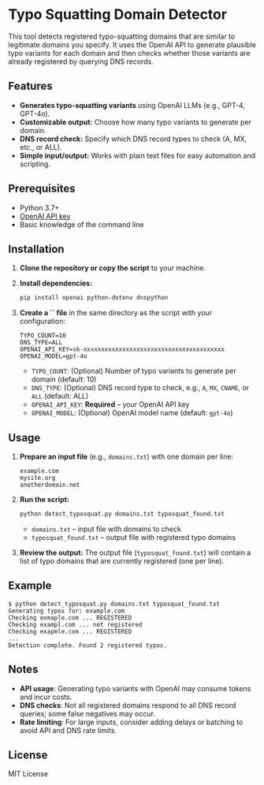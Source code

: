 # Typo Squatting Domain Detector

This tool detects registered typo-squatting domains that are similar to legitimate domains you specify. It uses the OpenAI API to generate plausible typo variants for each domain and then checks whether those variants are already registered by querying DNS records.

## Features

* **Generates typo-squatting variants** using OpenAI LLMs (e.g., GPT-4, GPT-4o).
* **Customizable output:** Choose how many typo variants to generate per domain.
* **DNS record check:** Specify which DNS record types to check (A, MX, etc., or ALL).
* **Simple input/output:** Works with plain text files for easy automation and scripting.

## Prerequisites

* Python 3.7+
* [OpenAI API key](https://platform.openai.com/signup)
* Basic knowledge of the command line

## Installation

1. **Clone the repository or copy the script** to your machine.

2. **Install dependencies:**

   ```sh
   pip install openai python-dotenv dnspython
   ```

3. **Create a **\`\`** file** in the same directory as the script with your configuration:

   ```env
   TYPO_COUNT=10
   DNS_TYPE=ALL
   OPENAI_API_KEY=sk-xxxxxxxxxxxxxxxxxxxxxxxxxxxxxxxxxxxxxxxx
   OPENAI_MODEL=gpt-4o
   ```

   * `TYPO_COUNT`: (Optional) Number of typo variants to generate per domain (default: 10)
   * `DNS_TYPE`: (Optional) DNS record type to check, e.g., `A`, `MX`, `CNAME`, or `ALL` (default: ALL)
   * `OPENAI_API_KEY`: **Required** – your OpenAI API key
   * `OPENAI_MODEL`: (Optional) OpenAI model name (default: `gpt-4o`)

## Usage

1. **Prepare an input file** (e.g., `domains.txt`) with one domain per line:

   ```
   example.com
   mysite.org
   anotherdomain.net
   ```

2. **Run the script:**

   ```sh
   python detect_typosquat.py domains.txt typosquat_found.txt
   ```

   * `domains.txt` – input file with domains to check
   * `typosquat_found.txt` – output file with registered typo domains

3. **Review the output:**
   The output file (`typosquat_found.txt`) will contain a list of typo domains that are currently registered (one per line).

## Example

```
$ python detect_typosquat.py domains.txt typosquat_found.txt
Generating typos for: example.com
Checking exmaple.com ... REGISTERED
Checking exampl.com ... not registered
Checking exapmle.com ... REGISTERED
...
Detection complete. Found 2 registered typos.
```

## Notes

* **API usage**: Generating typo variants with OpenAI may consume tokens and incur costs.
* **DNS checks**: Not all registered domains respond to all DNS record queries; some false negatives may occur.
* **Rate limiting**: For large inputs, consider adding delays or batching to avoid API and DNS rate limits.

## License

MIT License
